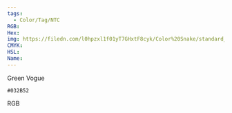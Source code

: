 ```yaml
---
tags:
  - Color/Tag/NTC
RGB:
Hex:
img: https://filedn.com/l0hpzxl1f01yT7GHxtF8cyk/Color%20Snake/standard_csv_to_svg//032B52.svg
CMYK:
HSL:
Name:
---
```

Green Vogue
```palette
#032B52
```
RGB
